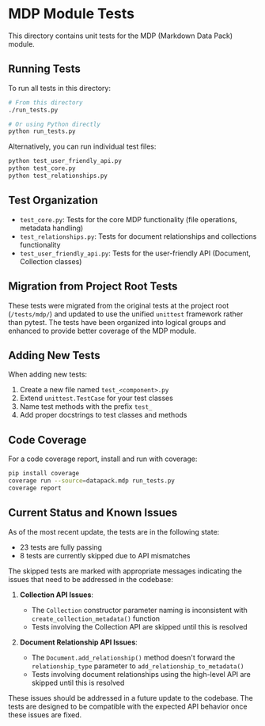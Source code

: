 # MDP Module Tests

This directory contains unit tests for the MDP (Markdown Data Pack) module.

## Running Tests

To run all tests in this directory:

```bash
# From this directory
./run_tests.py

# Or using Python directly
python run_tests.py
```

Alternatively, you can run individual test files:

```bash
python test_user_friendly_api.py
python test_core.py
python test_relationships.py
```

## Test Organization

- `test_core.py`: Tests for the core MDP functionality (file operations, metadata handling)
- `test_relationships.py`: Tests for document relationships and collections functionality
- `test_user_friendly_api.py`: Tests for the user-friendly API (Document, Collection classes)

## Migration from Project Root Tests

These tests were migrated from the original tests at the project root (`/tests/mdp/`) and updated to use the unified `unittest` framework rather than pytest. The tests have been organized into logical groups and enhanced to provide better coverage of the MDP module.

## Adding New Tests

When adding new tests:

1. Create a new file named `test_<component>.py`
2. Extend `unittest.TestCase` for your test classes
3. Name test methods with the prefix `test_`
4. Add proper docstrings to test classes and methods

## Code Coverage

For a code coverage report, install and run with coverage:

```bash
pip install coverage
coverage run --source=datapack.mdp run_tests.py
coverage report
```

## Current Status and Known Issues

As of the most recent update, the tests are in the following state:

- 23 tests are fully passing
- 8 tests are currently skipped due to API mismatches

The skipped tests are marked with appropriate messages indicating the issues that need to be addressed in the codebase:

1. **Collection API Issues**:
   - The `Collection` constructor parameter naming is inconsistent with `create_collection_metadata()` function
   - Tests involving the Collection API are skipped until this is resolved

2. **Document Relationship API Issues**:
   - The `Document.add_relationship()` method doesn't forward the `relationship_type` parameter to `add_relationship_to_metadata()`
   - Tests involving document relationships using the high-level API are skipped until this is resolved

These issues should be addressed in a future update to the codebase. The tests are designed to be compatible with the expected API behavior once these issues are fixed. 
